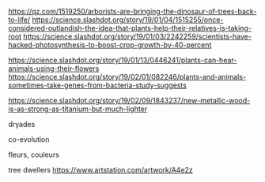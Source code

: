 
https://qz.com/1519250/arborists-are-bringing-the-dinosaur-of-trees-back-to-life/
https://science.slashdot.org/story/19/01/04/1515255/once-considered-outlandish-the-idea-that-plants-help-their-relatives-is-taking-root
https://science.slashdot.org/story/19/01/03/2242259/scientists-have-hacked-photosynthesis-to-boost-crop-growth-by-40-percent

https://science.slashdot.org/story/19/01/13/0446241/plants-can-hear-animals-using-their-flowers
https://science.slashdot.org/story/19/02/01/082246/plants-and-animals-sometimes-take-genes-from-bacteria-study-suggests

https://science.slashdot.org/story/19/02/09/1843237/new-metallic-wood-is-as-strong-as-titanium-but-much-lighter

dryades

co-evolution

fleurs, couleurs


tree dwellers https://www.artstation.com/artwork/A4e2z
